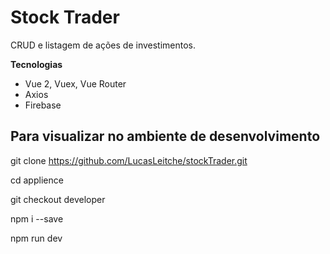 # Stock Trader

CRUD e listagem de ações de investimentos.

<strong>Tecnologias</strong>
<ul>
  <li>Vue 2, Vuex, Vue Router</li>
  <li>Axios</li>
  <li>Firebase</li>
</ul>

<h2> Para visualizar no ambiente de desenvolvimento </h2>

git clone https://github.com/LucasLeitche/stockTrader.git

cd applience

git checkout developer

npm i --save

npm run dev
